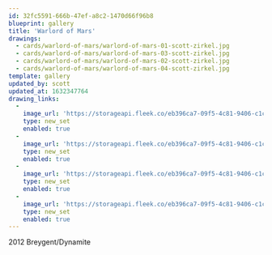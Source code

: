 ```yaml
---
id: 32fc5591-666b-47ef-a8c2-1470d66f96b8
blueprint: gallery
title: 'Warlord of Mars'
drawings:
  - cards/warlord-of-mars/warlord-of-mars-01-scott-zirkel.jpg
  - cards/warlord-of-mars/warlord-of-mars-03-scott-zirkel.jpg
  - cards/warlord-of-mars/warlord-of-mars-02-scott-zirkel.jpg
  - cards/warlord-of-mars/warlord-of-mars-04-scott-zirkel.jpg
template: gallery
updated_by: scott
updated_at: 1632347764
drawing_links:
  -
    image_url: 'https://storageapi.fleek.co/eb396ca7-09f5-4c81-9406-c1cbd592a5ac-bucket/scottzirkel.com/containers/drawings/cards/warlord-of-mars/warlord-of-mars-01-scott-zirkel.jpg'
    type: new_set
    enabled: true
  -
    image_url: 'https://storageapi.fleek.co/eb396ca7-09f5-4c81-9406-c1cbd592a5ac-bucket/scottzirkel.com/containers/drawings/cards/warlord-of-mars/warlord-of-mars-02-scott-zirkel.jpg'
    type: new_set
    enabled: true
  -
    image_url: 'https://storageapi.fleek.co/eb396ca7-09f5-4c81-9406-c1cbd592a5ac-bucket/scottzirkel.com/containers/drawings/cards/warlord-of-mars/warlord-of-mars-03-scott-zirkel.jpg'
    type: new_set
    enabled: true
  -
    image_url: 'https://storageapi.fleek.co/eb396ca7-09f5-4c81-9406-c1cbd592a5ac-bucket/scottzirkel.com/containers/drawings/cards/warlord-of-mars/warlord-of-mars-04-scott-zirkel.jpg'
    type: new_set
    enabled: true
---
```

2012 Breygent/Dynamite